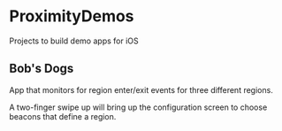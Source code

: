 ProximityDemos
==============

Projects to build demo apps for iOS

Bob's Dogs
----------

App that monitors for region enter/exit events for three different regions.

A two-finger swipe up will bring up the configuration screen to choose beacons
that define a region.
